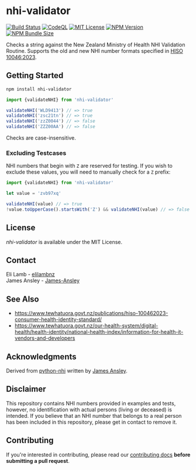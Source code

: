 # nhi-validator

[![Build Status](https://img.shields.io/github/actions/workflow/status/elilambnz/nhi-validator/ci.yml?branch=main&style=flat-square&label=CI)](https://github.com/elilambnz/nhi-validator/actions?query=workflow%3ACI+branch%3Amain)
[![CodeQL](https://img.shields.io/github/actions/workflow/status/elilambnz/nhi-validator/codeql-analysis.yml?branch=main&style=flat-square&label=CodeQL)](https://github.com/elilambnz/nhi-validator/actions?query=workflow%3ACodeQL+branch%3Amain)
[![MIT License](https://img.shields.io/npm/l/nhi-validator?style=flat-square)](https://github.com/elilambnz/nhi-validator/blob/main/LICENSE.md)
[![NPM Version](https://img.shields.io/npm/v/nhi-validator?style=flat-square)](https://www.npmjs.com/package/nhi-validator)
[![NPM Bundle Size](https://img.shields.io/bundlephobia/min/nhi-validator?style=flat-square)](https://bundlephobia.com/package/nhi-validator)

Checks a string against the New Zealand Ministry of Health NHI Validation
Routine.
Supports the old and new NHI number formats specified in
[HISO 10046:2023](https://www.tewhatuora.govt.nz/publications/hiso-100462023-consumer-health-identity-standard/).

## Getting Started

```sh
npm install nhi-validator
```

```js
import {validateNHI} from 'nhi-validator'

validateNHI('WLD9413') // => true
validateNHI('zsc21tn') // => true
validateNHI('zzZ0044') // => false
validateNHI('ZZZ00AA') // => false
```

Checks are case-insensitive.

### Excluding Testcases

NHI numbers that begin with `Z` are reserved for testing.
If you wish to exclude these values, you will need to manually check for a `Z`
prefix:

```js
import {validateNHI} from 'nhi-validator'

let value = 'zvb97xq'

validateNHI(value) // => true
!value.toUpperCase().startsWith('Z') && validateNHI(value) // => false
```

## License

_nhi-validator_ is available under the MIT License.

## Contact

Eli Lamb - [elilambnz](https://github.com/elilambnz)  
James Ansley - [James-Ansley](https://github.com/James-Ansley)

## See Also

- https://www.tewhatuora.govt.nz/publications/hiso-100462023-consumer-health-identity-standard/
- https://www.tewhatuora.govt.nz/our-health-system/digital-health/health-identity/national-health-index/information-for-health-it-vendors-and-developers

## Acknowledgments

Derived from [python-nhi](https://github.com/James-Ansley/python-nhi) written by
[James Ansley](https://github.com/James-Ansley).

## Disclaimer

This repository contains NHI numbers provided in examples and tests, however, no
identification with actual persons (living or deceased) is intended. If you
believe that an NHI number that belongs to a real person has been included in
this repository, please get in contact to remove it.

## Contributing

If you're interested in contributing, please read
our [contributing docs](https://github.com/elilambnz/nhi-validator/blob/master/CONTRIBUTING.md)
**before submitting a pull request**.
